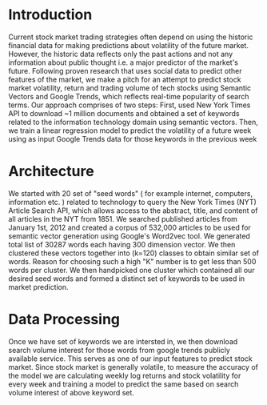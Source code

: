 # Introduction

Current stock market trading strategies often depend on using the historic financial data for making predictions
about volatility of the future market. However, the historic data reflects only the past actions and not any information about public thought i.e. a major predictor of the market's future. Following
proven research that uses social data to predict other features of the market, we make a pitch for an attempt
to predict stock market volatility, return and trading volume of tech stocks using Semantic Vectors and Google Trends, which reflects real-time popularity of search terms. Our approach comprises of two steps: First, used New York Times API to download ~1 million documents and obtained a set of keywords related to the information technology
domain using semantic vectors. Then, we train a linear regression model to predict the volatility of
a future week using as input Google Trends data for those keywords in the previous week


# Architecture

We started with 20 set of "seed words" ( for example internet, computers, information etc. ) related to technology to query the New York Times (NYT) Article Search API, which allows access to the abstract, title, and content of all articles in the NYT from 1851. We searched published articles from January 1st, 2012 and created a corpus of 532,000 articles to be used for semantic vector generation using Google's Word2vec tool. We generated total list of 30287 words each having 300 dimension
vector. We then clustered these vectors together into (k=120) classes to obtain similar set of words. Reason for choosing such a high "K" number is to get less than 500 words per cluster. We then handpicked one cluster which contained all our desired seed words and formed a distinct set of keywords to be used in market prediction.

# Data Processing 
Once we have set of keywords we are intersted in, we then download search volume interest for those words from google trends publicly available service. This serves as one of our input features to predict stock market. Since stock market is generally volatile, to measure the accuracy of the model we are calculating weekly log returns and stock volatility for every week and training a model to predict the same based on search volume interest of above keyword set. 
